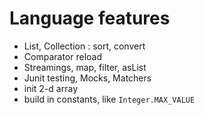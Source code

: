 # Language features
* List, Collection : sort, convert
* Comparator reload
* Streamings, map, filter, asList
* Junit testing, Mocks, Matchers
* init 2-d array
* build in constants, like `Integer.MAX_VALUE`
